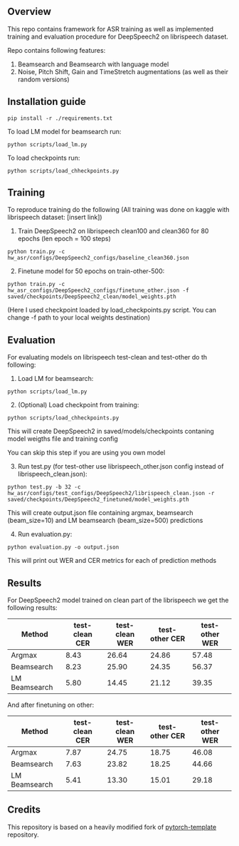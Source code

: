 
## Overview

This repo contains framework for ASR training as well as implemented training and evaluation procedure for DeepSpeech2 on librispeech dataset.

Repo contains following features:

1. Beamsearch and Beamsearch with language model
2. Noise, Pitch Shift, Gain and TimeStretch augmentations (as well as their random versions)


## Installation guide

```shell
pip install -r ./requirements.txt
```

To load LM model for beamsearch run:
 ```shell
python scripts/load_lm.py
 ```

To load checkpoints run:
```shell
python scripts/load_chheckpoints.py
```


## Training
To reproduce training do the following (All training was done on kaggle with librispeech dataset: [insert link])

1. Train DeepSpeech2 on librispeech clean100 and clean360 for 80 epochs (len epoch = 100 steps)

```shell
python train.py -c hw_asr/configs/DeepSpeech2_configs/baseline_clean360.json
```

2. Finetune model for 50 epochs on train-other-500:
```
python train.py -c hw_asr_configs/DeepSpeech2_configs/finetune_other.json -f saved/checkpoints/DeepSpeech2_clean/model_weights.pth
```

(Here I used checkpoint loaded by load_checkpoints.py script. You can change -f path to your local weights destination)

## Evaluation

For evaluating models on librispeech test-clean and test-other do th following:

1. Load LM for beamsearch:
 ```shell
python scripts/load_lm.py
 ```

2. (Optional) Load checkpoint from training:
```shell
python scripts/load_chheckpoints.py
```
This will create DeepSpeech2 in saved/models/checkpoints contaning model weigths file and training config

You can skip this step if you are using you own model

3. Run test.py (for test-other use librispeech_other.json config instead of librispeech_clean.json):
```shell
python test.py -b 32 -c hw_asr/configs/test_configs/DeepSpeech2/librispeech_clean.json -r saved/checkpoints/DeepSpeech2_finetuned/model_weights.pth
```

This will create output.json file containing argmax, beamsearch (beam_size=10) and LM beamsearch (beam_size=500) predictions

4. Run evaluation.py:
```shell
python evaluation.py -o output.json
```
This will print out WER and CER metrics for each of prediction methods


## Results

For DeepSpeech2 model trained on clean part of the librispeech we get the following results:

| Method | test-clean CER| test-clean WER | test-other CER | test-other WER |
|--------|---------------|----------------|----------------|----------------|
| Argmax |        8.43   |     26.64      |     24.86      |     57.48      |
| Beamsearch |  8.23     |     25.90      |     24.35      |     56.37      |
| LM Beamsearch |  5.80  |     14.45      |     21.12      |     39.35      |

And after finetuning on other:

| Method | test-clean CER| test-clean WER | test-other CER | test-other WER |
|--------|---------------|----------------|----------------|----------------|
| Argmax |        7.87   |     24.75      |     18.75      |     46.08      |
| Beamsearch |  7.63     |     23.82      |     18.25      |     44.66      |
| LM Beamsearch |  5.41  |     13.30      |     15.01      |     29.18      |

## Credits

This repository is based on a heavily modified fork
of [pytorch-template](https://github.com/victoresque/pytorch-template) repository.
